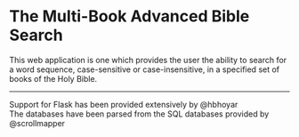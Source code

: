 # The Multi-Book Advanced Bible Search

This web application is one which provides the user the ability to search for a word sequence, case-sensitive or case-insensitive, in a specified set of books of the Holy Bible.

***
Support for Flask has been provided extensively by @hbhoyar  
The databases have been parsed from the SQL databases provided by @scrollmapper  